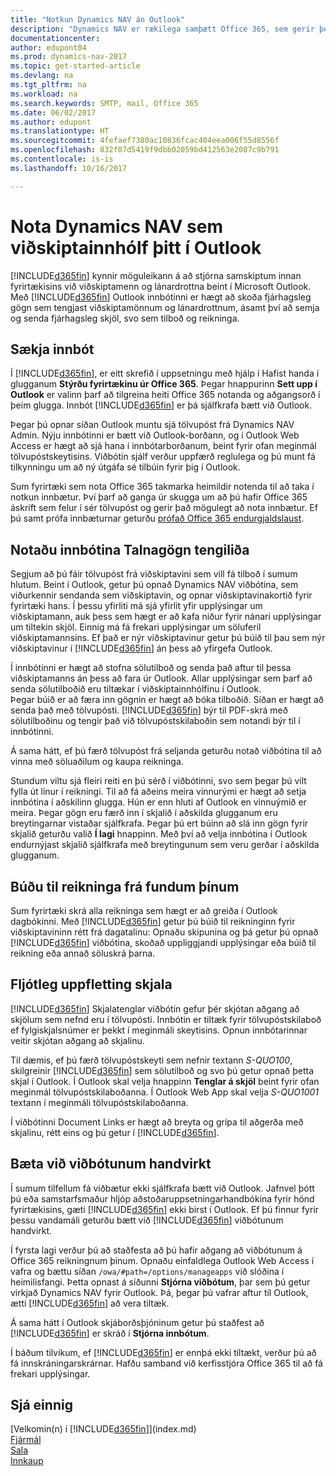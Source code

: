 ```yaml
---
title: "Notkun Dynamics NAV án Outlook"
description: "Dynamics NAV er rækilega samþætt Office 365, sem gerir þér kleift að stjórna öllum fyrirtækja- og tölvupóstsamskiptum við viðskiptamenn og lánardrottna í Outlook."
documentationcenter: 
author: edupont04
ms.prod: dynamics-nav-2017
ms.topic: get-started-article
ms.devlang: na
ms.tgt_pltfrm: na
ms.workload: na
ms.search.keywords: SMTP, mail, Office 365
ms.date: 06/02/2017
ms.author: edupont
ms.translationtype: HT
ms.sourcegitcommit: 4fefaef7380ac10836fcac404eea006f55d8556f
ms.openlocfilehash: 832f07d5419f9dbb02059bd412563e2087c9b791
ms.contentlocale: is-is
ms.lasthandoff: 10/16/2017

---
```

# <a name="using-dynamics-nav-as-your-business-inbox-in-outlook"></a>Nota Dynamics NAV sem viðskiptainnhólf þitt í Outlook
[!INCLUDE[d365fin](includes/d365fin_md.md)] kynnir möguleikann á að stjórna samskiptum innan fyrirtækisins við viðskiptamenn og lánardrottna beint í Microsoft Outlook. Með [!INCLUDE[d365fin](includes/d365fin_md.md)] Outlook innbótinni er hægt að skoða fjárhagsleg gögn sem tengjast viðskiptamönnum og lánardrottnum, ásamt því að semja og senda fjárhagsleg skjöl, svo sem tilboð og reikninga.  

## <a name="get-the-add-in"></a>Sækja innbót
Í [!INCLUDE[d365fin](includes/d365fin_md.md)], er eitt skrefið í uppsetningu með hjálp í Hafist handa í glugganum **Stýrðu fyrirtækinu úr Office 365**. Þegar hnappurinn **Sett upp í Outlook** er valinn þarf að tilgreina heiti Office 365 notanda og aðgangsorð í þeim glugga. Innbót [!INCLUDE[d365fin](includes/d365fin_md.md)] er þá sjálfkrafa bætt við Outlook.  

Þegar þú opnar síðan Outlook muntu sjá tölvupóst frá Dynamics NAV Admin. Nýju innbótinni er bætt við Outlook-borðann, og í Outlook Web Access er hægt að sjá hana í innbótarborðanum, beint fyrir ofan meginmál tölvupóstskeytisins. Viðbótin sjálf verður uppfærð reglulega og þú munt fá tilkynningu um að ný útgáfa sé tilbúin fyrir þig í Outlook.  

Sum fyrirtæki sem nota Office 365 takmarka heimildir notenda til að taka í notkun innbætur. Því þarf að ganga úr skugga um að þú hafir Office 365 áskrift sem felur í sér tölvupóst og gerir það mögulegt að nota innbætur. Ef þú samt prófa innbæturnar geturðu [prófað Office 365 endurgjaldslaust](https://products.office.com/try).  

## <a name="using-the-contact-insights-add-in"></a>Notaðu innbótina Talnagögn tengiliða
Segjum að þú fáir tölvupóst frá viðskiptavini sem vill fá tilboð í sumum hlutum. Beint í Outlook, getur þú opnað Dynamics NAV viðbótina, sem viðurkennir sendanda sem viðskiptavin, og opnar viðskiptavinakortið fyrir fyrirtæki hans. Í þessu yfirliti má sjá yfirlit yfir upplýsingar um viðskiptamann, auk þess sem hægt er að kafa niður fyrir nánari upplýsingar um tiltekin skjöl. Einnig má fá frekari upplýsingar um söluferil viðskiptamannsins. Ef það er nýr viðskiptavinur getur þú búið til þau sem nýr viðskiptavinur í [!INCLUDE[d365fin](includes/d365fin_md.md)] án þess að yfirgefa Outlook.  

Í innbótinni er hægt að stofna sölutilboð og senda það aftur til þessa viðskiptamanns án þess að fara úr Outlook. Allar upplýsingar sem þarf að senda sölutilboðið eru tiltækar í viðskiptainnhólfinu í Outlook.  
Þegar búið er að færa inn gögnin er hægt að bóka tilboðið. Síðan er hægt að senda það með tölvupósti. [!INCLUDE[d365fin](includes/d365fin_md.md)] býr til PDF-skrá með sölutilboðinu og tengir það við tölvupóstskilaboðin sem notandi býr til í innbótinni.  

Á sama hátt, ef þú færð tölvupóst frá seljanda geturðu notað viðbótina til að vinna með söluaðilum og kaupa reikninga.  

Stundum viltu sjá fleiri reiti en þú sérð í viðbótinni, svo sem þegar þú vilt fylla út línur í reikningi. Til að fá aðeins meira vinnurými er hægt að setja innbótina í aðskilinn glugga. Hún er enn hluti af Outlook en vinnuýmið er meira. Þegar gögn eru færð inn í skjalið í aðskilda glugganum eru breytingarnar vistaðar sjálfkrafa. Þegar þú ert búinn að slá inn gögn fyrir skjalið geturðu valið **Í lagi** hnappinn. Með því að velja innbótina í Outlook endurnýjast skjalið sjálfkrafa með breytingunum sem veru gerðar í aðskilda glugganum.  

## <a name="create-invoices-from-your-meeting-appointments"></a>Búðu til reikninga frá fundum þínum
Sum fyrirtæki skrá alla reikninga sem hægt er að greiða í Outlook dagbókinni. Með [!INCLUDE[d365fin](includes/d365fin_md.md)] getur þú búið til reikninginn fyrir viðskiptavininn rétt frá dagatalinu: Opnaðu skipunina og þá getur þú opnað [!INCLUDE[d365fin](includes/d365fin_md.md)] viðbótina, skoðað uppliggjandi upplýsingar eða búið til reikning eða annað söluskrá þarna.  

## <a name="quick-document-lookup"></a>Fljótleg uppfletting skjala
[!INCLUDE[d365fin](includes/d365fin_md.md)] Skjalatenglar viðbótin gefur þér skjótan aðgang að skjölum sem nefnd eru í tölvupósti. Innbótin er tiltæk fyrir tölvupóstskilaboð ef fylgiskjalsnúmer er þekkt í meginmáli skeytisins. Opnun innbótarinnar veitir skjótan aðgang að skjalinu.  

Til dæmis, ef þú færð tölvupóstskeyti sem nefnir textann *S-QUO100*, skilgreinir [!INCLUDE[d365fin](includes/d365fin_md.md)] sem sölutilboð og svo þú getur opnað þetta skjal í Outlook. Í Outlook skal velja hnappinn **Tenglar á skjöl** beint fyrir ofan meginmál tölvupóstskilaboðanna. Í Outlook Web App skal velja *S-QUO1001* textann í meginmáli tölvupóstskilaboðanna.  

Í viðbótinni Document Links er hægt að breyta og grípa til aðgerða með skjalinu, rétt eins og þú getur í [!INCLUDE[d365fin](includes/d365fin_md.md)].

## <a name="adding-the-add-ins-manually"></a>Bæta við viðbótunum handvirkt
Í sumum tilfellum fá viðbætur ekki sjálfkrafa bætt við Outlook. Jafnvel þótt þú eða samstarfsmaður hljóp aðstoðaruppsetningarhandbókina fyrir hönd fyrirtækisins, gæti [!INCLUDE[d365fin](includes/d365fin_md.md)] ekki birst í Outlook. Ef þú finnur fyrir þessu vandamáli geturðu bætt við [!INCLUDE[d365fin](includes/d365fin_md.md)] viðbótunum handvirkt.  

Í fyrsta lagi verður þú að staðfesta að þú hafir aðgang að viðbótunum á Office 365 reikningnum þínum. Opnaðu einfaldlega Outlook Web Access í vafra og bættu síðan `/owa/#path=/options/manageapps` við slóðina í heimilisfangi. Þetta opnast á síðunni **Stjórna viðbótum**, þar sem þú getur virkjað Dynamics NAV fyrir Outlook. Þá, þegar þú vafrar aftur til Outlook, ætti [!INCLUDE[d365fin](includes/d365fin_md.md)] að vera tiltæk.  

Á sama hátt í Outlook skjáborðsþjóninum getur þú staðfest að [!INCLUDE[d365fin](includes/d365fin_md.md)] er skráð í **Stjórna innbótum**.  

Í báðum tilvikum, ef [!INCLUDE[d365fin](includes/d365fin_md.md)] er ennþá ekki tiltækt, verður þú að fá innskráningarskrárnar. Hafðu samband við kerfisstjóra Office 365 til að fá frekari upplýsingar.

## <a name="see-also"></a>Sjá einnig
[Velkomin(n) í [!INCLUDE[d365fin](includes/d365fin_md.md)]](index.md)  
[Fjármál](finance.md)  
[Sala](sales-manage-sales.md)  
[Innkaup](purchasing-manage-purchasing.md)  

